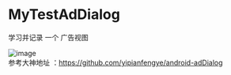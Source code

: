 # MyTestAdDialog

学习并记录 一个 广告视图

![image](https://github.com/iamlfc/MyTestAdDialog/blob/master/app/src/main/res/drawable/myaddialog.gif )  
参考大神地址 ：https://github.com/yipianfengye/android-adDialog
